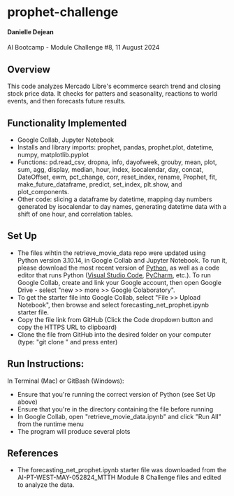 # prophet-challenge
#### Danielle Dejean 
AI Bootcamp - Module Challenge #8,
11 August 2024
## Overview
This code analyzes Mercado Libre's ecommerce search trend and closing stock price data. It checks for patters and seasonality, reactions to world events, and then forecasts future results. 

## Functionality Implemented
* Google Collab, Jupyter Notebook
* Installs and library imports: prophet, pandas, prophet.plot, datetime, numpy, matplotlib.pyplot
* Functions: pd.read_csv, dropna, info, dayofweek, grouby, mean, plot, sum, agg, display, median, hour, index, isocalendar, day, concat, DateOffset, ewm, pct_change, corr, reset_index, rename, Prophet, fit, make_future_dataframe, predict, set_index, plt.show, and plot_components.
* Other code: slicing a dataframe by datetime, mapping day numbers generated by isocalendar to day names, generating datetime data with a shift of one hour, and correlation tables.

## Set Up
* The files wihtin the retrieve_movie_data repo were updated using Python version 3.10.14, in Google Collab and Jupyter Notebook. To run it, please download the most recent version of [Python](https://www.python.org/downloads/), as well as a code editor that runs Python ([Visual Studio Code](https://code.visualstudio.com/download), [PyCharm](https://www.jetbrains.com/pycharm/download/?section=mac), etc.). To run Google Collab, create and link your Google account, then open Google Drive - select "new >> more >> Google Colaboratory". 
* To get the starter file into Google Collab, select "File >> Upload Notebook", then browse and select forecasting_net_prophet.ipynb starter file. 
* Copy the file link from GitHub (Click the Code dropdown button and copy the HTTPS URL to clipboard)
* Clone the file from GitHub into the desired folder on your computer (type: "git clone <link to file>" and press enter)
## Run Instructions:
In Terminal (Mac) or GitBash (Windows):
* Ensure that you're running the correct version of Python (see Set Up above)
* Ensure that you're in the directory containing the file before running
* In Google Collab, open "retrieve_movie_data.ipynb" and click "Run All" from the runtime menu
* The program will produce several plots 
## References
* The forecasting_net_prophet.ipynb starter file was downloaded from the AI-PT-WEST-MAY-052824_MTTH Module 8 Challenge files and edited to analyze the data.


